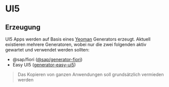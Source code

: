 # UI5

## Erzeugung

UI5 Apps werden auf Basis eines [Yeoman](https://yeoman.io/) Generators erzeugt. Aktuell existieren mehrere Generatoren, wobei nur die zwei folgenden aktiv gewartet und verwendet werden sollten:

- @sap/fiori ([@sap/generator-fiori](https://www.npmjs.com/package/@sap/generator-fiori))
- Easy UI5 ([generator-easy-ui5](https://www.npmjs.com/package/generator-easy-ui5))

> Das Kopieren von ganzen Anwendungen soll grundsätzlich vermieden werden